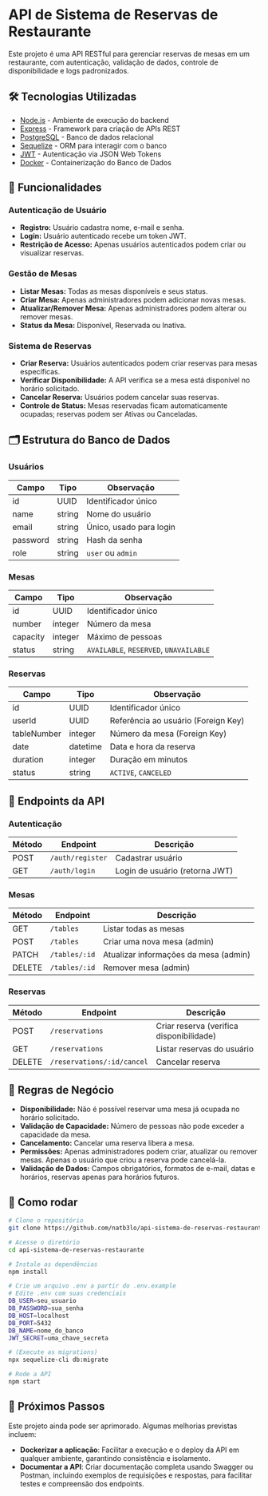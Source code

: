# API de Sistema de Reservas de Restaurante

Este projeto é uma API RESTful para gerenciar reservas de mesas em um restaurante, com autenticação, validação de dados, controle de disponibilidade e logs padronizados.

## 🛠 Tecnologias Utilizadas

- [Node.js](https://nodejs.org/) - Ambiente de execução do backend
- [Express](https://expressjs.com/) - Framework para criação de APIs REST
- [PostgreSQL](https://www.postgresql.org/) - Banco de dados relacional
- [Sequelize](https://sequelize.org/) - ORM para interagir com o banco
- [JWT](https://jwt.io/) - Autenticação via JSON Web Tokens
- [Docker](https://www.docker.com/) - Containerização do Banco de Dados

## 🔑 Funcionalidades

### Autenticação de Usuário

- **Registro:** Usuário cadastra nome, e-mail e senha.
- **Login:** Usuário autenticado recebe um token JWT.
- **Restrição de Acesso:** Apenas usuários autenticados podem criar ou visualizar reservas.

### Gestão de Mesas

- **Listar Mesas:** Todas as mesas disponíveis e seus status.
- **Criar Mesa:** Apenas administradores podem adicionar novas mesas.
- **Atualizar/Remover Mesa:** Apenas administradores podem alterar ou remover mesas.
- **Status da Mesa:** Disponível, Reservada ou Inativa.

### Sistema de Reservas

- **Criar Reserva:** Usuários autenticados podem criar reservas para mesas específicas.
- **Verificar Disponibilidade:** A API verifica se a mesa está disponível no horário solicitado.
- **Cancelar Reserva:** Usuários podem cancelar suas reservas.
- **Controle de Status:** Mesas reservadas ficam automaticamente ocupadas; reservas podem ser Ativas ou Canceladas.

## 🗂 Estrutura do Banco de Dados

### Usuários

| Campo    | Tipo   | Observação              |
| -------- | ------ | ----------------------- |
| id       | UUID   | Identificador único     |
| name     | string | Nome do usuário         |
| email    | string | Único, usado para login |
| password | string | Hash da senha           |
| role     | string | `user` ou `admin`       |

### Mesas

| Campo    | Tipo    | Observação                             |
| -------- | ------- | -------------------------------------- |
| id       | UUID    | Identificador único                    |
| number   | integer | Número da mesa                         |
| capacity | integer | Máximo de pessoas                      |
| status   | string  | `AVAILABLE`, `RESERVED`, `UNAVAILABLE` |

### Reservas

| Campo       | Tipo     | Observação                          |
| ----------- | -------- | ----------------------------------- |
| id          | UUID     | Identificador único                 |
| userId      | UUID     | Referência ao usuário (Foreign Key) |
| tableNumber | integer  | Número da mesa (Foreign Key)        |
| date        | datetime | Data e hora da reserva              |
| duration    | integer  | Duração em minutos                  |
| status      | string   | `ACTIVE`, `CANCELED`                |

## 🔌 Endpoints da API

### Autenticação

| Método | Endpoint         | Descrição                      |
| ------ | ---------------- | ------------------------------ |
| POST   | `/auth/register` | Cadastrar usuário              |
| GET    | `/auth/login`    | Login de usuário (retorna JWT) |

### Mesas

| Método | Endpoint      | Descrição                             |
| ------ | ------------- | ------------------------------------- |
| GET    | `/tables`     | Listar todas as mesas                 |
| POST   | `/tables`     | Criar uma nova mesa (admin)           |
| PATCH  | `/tables/:id` | Atualizar informações da mesa (admin) |
| DELETE | `/tables/:id` | Remover mesa (admin)                  |

### Reservas

| Método | Endpoint                   | Descrição                                |
| ------ | -------------------------- | ---------------------------------------- |
| POST   | `/reservations`            | Criar reserva (verifica disponibilidade) |
| GET    | `/reservations`            | Listar reservas do usuário               |
| DELETE | `/reservations/:id/cancel` | Cancelar reserva                         |

## 📝 Regras de Negócio

- **Disponibilidade:** Não é possível reservar uma mesa já ocupada no horário solicitado.
- **Validação de Capacidade:** Número de pessoas não pode exceder a capacidade da mesa.
- **Cancelamento:** Cancelar uma reserva libera a mesa.
- **Permissões:** Apenas administradores podem criar, atualizar ou remover mesas. Apenas o usuário que criou a reserva pode cancelá-la.
- **Validação de Dados:** Campos obrigatórios, formatos de e-mail, datas e horários, reservas apenas para horários futuros.

## 🚀 Como rodar

```bash
# Clone o repositório
git clone https://github.com/natb3lo/api-sistema-de-reservas-restaurante.git

# Acesse o diretório
cd api-sistema-de-reservas-restaurante

# Instale as dependências
npm install

# Crie um arquivo .env a partir do .env.example
# Edite .env com suas credenciais
DB_USER=seu_usuario
DB_PASSWORD=sua_senha
DB_HOST=localhost
DB_PORT=5432
DB_NAME=nome_do_banco
JWT_SECRET=uma_chave_secreta

# (Execute as migrations)
npx sequelize-cli db:migrate

# Rode a API
npm start
```

## 🔮 Próximos Passos

Este projeto ainda pode ser aprimorado. Algumas melhorias previstas incluem:

- **Dockerizar a aplicação**: Facilitar a execução e o deploy da API em qualquer ambiente, garantindo consistência e isolamento.
- **Documentar a API**: Criar documentação completa usando Swagger ou Postman, incluindo exemplos de requisições e respostas, para facilitar testes e compreensão dos endpoints.
